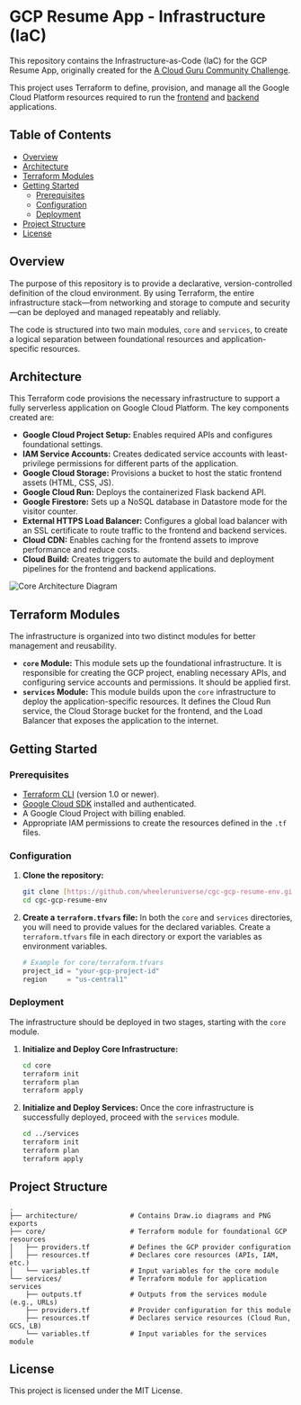 # GCP Resume App - Infrastructure (IaC)

This repository contains the Infrastructure-as-Code (IaC) for the GCP Resume App, originally created for the [A Cloud Guru Community Challenge](https://www.pluralsight.com/resources/blog/cloud/cloudguruchallenge-your-resume-on-gcp).

This project uses Terraform to define, provision, and manage all the Google Cloud Platform resources required to run the [frontend](https://github.com/wheeleruniverse/cgc-gcp-resume-web) and [backend](https://github.com/wheeleruniverse/cgc-gcp-resume-app) applications.

## Table of Contents

- [Overview](#overview)
- [Architecture](#architecture)
- [Terraform Modules](#terraform-modules)
- [Getting Started](#getting-started)
  - [Prerequisites](#prerequisites)
  - [Configuration](#configuration)
  - [Deployment](#deployment)
- [Project Structure](#project-structure)
- [License](#license)

## Overview

The purpose of this repository is to provide a declarative, version-controlled definition of the cloud environment. By using Terraform, the entire infrastructure stack—from networking and storage to compute and security—can be deployed and managed repeatably and reliably.

The code is structured into two main modules, `core` and `services`, to create a logical separation between foundational resources and application-specific resources.

## Architecture

This Terraform code provisions the necessary infrastructure to support a fully serverless application on Google Cloud Platform. The key components created are:

* **Google Cloud Project Setup:** Enables required APIs and configures foundational settings.
* **IAM Service Accounts:** Creates dedicated service accounts with least-privilege permissions for different parts of the application.
* **Google Cloud Storage:** Provisions a bucket to host the static frontend assets (HTML, CSS, JS).
* **Google Cloud Run:** Deploys the containerized Flask backend API.
* **Google Firestore:** Sets up a NoSQL database in Datastore mode for the visitor counter.
* **External HTTPS Load Balancer:** Configures a global load balancer with an SSL certificate to route traffic to the frontend and backend services.
* **Cloud CDN:** Enables caching for the frontend assets to improve performance and reduce costs.
* **Cloud Build:** Creates triggers to automate the build and deployment pipelines for the frontend and backend applications.

![Core Architecture Diagram](https://github.com/wheeleruniverse/cgc-gcp-resume-env/raw/main/architecture/core/core.png)

## Terraform Modules

The infrastructure is organized into two distinct modules for better management and reusability.

* **`core` Module:** This module sets up the foundational infrastructure. It is responsible for creating the GCP project, enabling necessary APIs, and configuring service accounts and permissions. It should be applied first.
* **`services` Module:** This module builds upon the `core` infrastructure to deploy the application-specific resources. It defines the Cloud Run service, the Cloud Storage bucket for the frontend, and the Load Balancer that exposes the application to the internet.

## Getting Started

### Prerequisites

* [Terraform CLI](https://learn.hashicorp.com/tutorials/terraform/install-cli) (version 1.0 or newer).
* [Google Cloud SDK](https://cloud.google.com/sdk/docs/install) installed and authenticated.
* A Google Cloud Project with billing enabled.
* Appropriate IAM permissions to create the resources defined in the `.tf` files.

### Configuration

1.  **Clone the repository:**
    ```bash
    git clone [https://github.com/wheeleruniverse/cgc-gcp-resume-env.git](https://github.com/wheeleruniverse/cgc-gcp-resume-env.git)
    cd cgc-gcp-resume-env
    ```
2.  **Create a `terraform.tfvars` file:**
    In both the `core` and `services` directories, you will need to provide values for the declared variables. Create a `terraform.tfvars` file in each directory or export the variables as environment variables.
    ```tf
    # Example for core/terraform.tfvars
    project_id = "your-gcp-project-id"
    region     = "us-central1"
    ```

### Deployment

The infrastructure should be deployed in two stages, starting with the `core` module.

1.  **Initialize and Deploy Core Infrastructure:**
    ```bash
    cd core
    terraform init
    terraform plan
    terraform apply
    ```
2.  **Initialize and Deploy Services:**
    Once the core infrastructure is successfully deployed, proceed with the `services` module.
    ```bash
    cd ../services
    terraform init
    terraform plan
    terraform apply
    ```

## Project Structure

```
.
├── architecture/             # Contains Draw.io diagrams and PNG exports
├── core/                     # Terraform module for foundational GCP resources
│   ├── providers.tf          # Defines the GCP provider configuration
│   ├── resources.tf          # Declares core resources (APIs, IAM, etc.)
│   └── variables.tf          # Input variables for the core module
└── services/                 # Terraform module for application services
    ├── outputs.tf            # Outputs from the services module (e.g., URLs)
    ├── providers.tf          # Provider configuration for this module
    ├── resources.tf          # Declares service resources (Cloud Run, GCS, LB)
    └── variables.tf          # Input variables for the services module
```

## License

This project is licensed under the MIT License.

